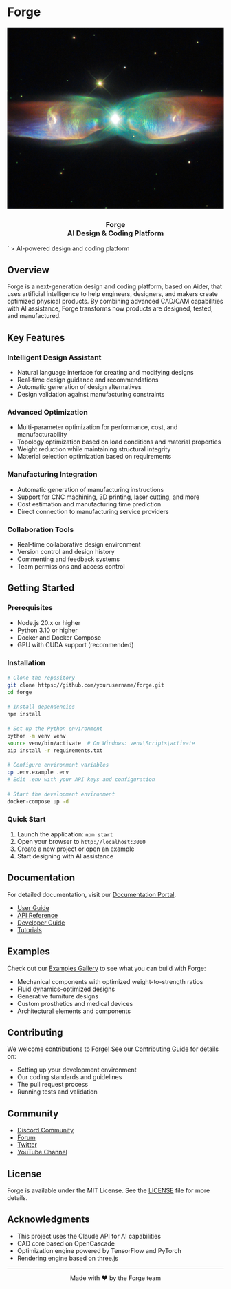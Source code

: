 # Forge

<div align="center">
  <img src="images/icon.jpg" alt="Forge Logo" width="800"/>
  <h3>Forge<br>AI Design & Coding Platform</h3>
</div>
`
> AI-powered design and coding platform

## Overview

Forge is a next-generation design and coding platform, based on Aider, that uses artificial intelligence to help engineers, designers, and makers create optimized physical products. By combining advanced CAD/CAM capabilities with AI assistance, Forge transforms how products are designed, tested, and manufactured.

## Key Features

### Intelligent Design Assistant

- Natural language interface for creating and modifying designs
- Real-time design guidance and recommendations
- Automatic generation of design alternatives
- Design validation against manufacturing constraints

### Advanced Optimization

- Multi-parameter optimization for performance, cost, and manufacturability
- Topology optimization based on load conditions and material properties
- Weight reduction while maintaining structural integrity
- Material selection optimization based on requirements

### Manufacturing Integration

- Automatic generation of manufacturing instructions
- Support for CNC machining, 3D printing, laser cutting, and more
- Cost estimation and manufacturing time prediction
- Direct connection to manufacturing service providers

### Collaboration Tools

- Real-time collaborative design environment
- Version control and design history
- Commenting and feedback systems
- Team permissions and access control

## Getting Started

### Prerequisites

- Node.js 20.x or higher
- Python 3.10 or higher
- Docker and Docker Compose
- GPU with CUDA support (recommended)

### Installation

```bash
# Clone the repository
git clone https://github.com/yourusername/forge.git
cd forge

# Install dependencies
npm install

# Set up the Python environment
python -m venv venv
source venv/bin/activate  # On Windows: venv\Scripts\activate
pip install -r requirements.txt

# Configure environment variables
cp .env.example .env
# Edit .env with your API keys and configuration

# Start the development environment
docker-compose up -d
```

### Quick Start

1. Launch the application: `npm start`
2. Open your browser to `http://localhost:3000`
3. Create a new project or open an example
4. Start designing with AI assistance

## Documentation

For detailed documentation, visit our [Documentation Portal](https://forge.ai/docs).

- [User Guide](https://forge.ai/docs/user-guide)
- [API Reference](https://forge.ai/docs/api)
- [Developer Guide](https://forge.ai/docs/developers)
- [Tutorials](https://forge.ai/docs/tutorials)

## Examples

Check out our [Examples Gallery](https://forge.ai/examples) to see what you can build with Forge:

- Mechanical components with optimized weight-to-strength ratios
- Fluid dynamics-optimized designs
- Generative furniture designs
- Custom prosthetics and medical devices
- Architectural elements and components

## Contributing

We welcome contributions to Forge! See our [Contributing Guide](CONTRIBUTING.md) for details on:

- Setting up your development environment
- Our coding standards and guidelines
- The pull request process
- Running tests and validation

## Community

- [Discord Community](https://discord.gg/forge-ai)
- [Forum](https://forum.forge.ai)
- [Twitter](https://twitter.com/forge_ai)
- [YouTube Channel](https://youtube.com/c/forge-ai)

## License

Forge is available under the MIT License. See the [LICENSE](LICENSE) file for more details.

## Acknowledgments

- This project uses the Claude API for AI capabilities
- CAD core based on OpenCascade
- Optimization engine powered by TensorFlow and PyTorch
- Rendering engine based on three.js

---

<p align="center">Made with ❤️ by the Forge team</p>
